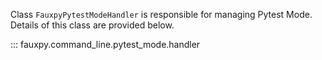 Class `FauxpyPytestModeHandler` is responsible for managing Pytest Mode.
Details of this class are provided below.

::: fauxpy.command_line.pytest_mode.handler
